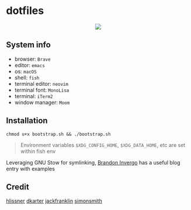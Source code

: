 # dotfiles

<p align="center">
  <a href="https://xkcd.com/1319/">
    <img src="https://imgs.xkcd.com/comics/automation.png" />
  </a>
</p>

## System info
* browser: `Brave`
* editor: `emacs`
* os: `macOS`
* shell: `fish`
* terminal editor: `neovim`
* terminal font: `MonoLisa`
* terminal: `iTerm2`
* window manager: `Moom`

## Installation
`chmod u+x bootstrap.sh && ./bootstrap.sh`

> Environment variables `$XDG_CONFIG_HOME`, `$XDG_DATA_HOME`, etc are
set within fish env

Leveraging GNU Stow for symlinking, [Brandon Invergo](http://brandon.invergo.net/news/2012-05-26-using-gnu-stow-to-manage-your-dotfiles.html) has a useful blog entry with examples

## Credit
[hlissner](https://github.com/hlissner/doom-emacs-private)
[dkarter](https://github.com/dkarter/dotfiles)
[jackfranklin](https://github.com/jackfranklin/dotfiles)
[simonsmith](https://github.com/simonsmith/dotfiles)
